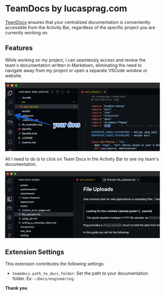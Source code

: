 # TeamDocs by lucasprag.com

[TeamDocs](https://marketplace.visualstudio.com/items?itemName=lucasprag.teamdocs&ssr=false#overview) ensures that your centralized documentation is conveniently accessible from the Activity Bar, regardless of the specific project you are currently working on.

## Features

While working on my project, I can seamlessly access and review the team's documentation written in Markdown, eliminating the need to navigate away from my project or open a separate VSCode window or website.

![Your team docs are always accessible from the Activity Bar](media/docs-in-activity-bar.png)

All I need to do is to click on Team Docs in the Activity Bar to see my team's documentation.

![Showing the team documentation](media/docs.png)

## Extension Settings

This extension contributes the following settings:

* `teamdocs.path_to_docs_folder`: Set the path to your documentation folder. Ex: ``~/Docs/engineering``.

**Thank you**